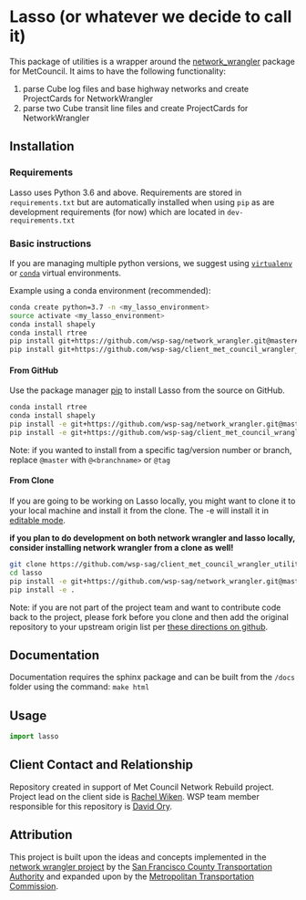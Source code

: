 # Lasso (or whatever we decide to call it)
This package of utilities is a wrapper around the [network_wrangler](http://github.com/wsp-sag/network_wrangler) package for MetCouncil.  It aims to have the following functionality:

 1. parse Cube log files and base highway networks and create ProjectCards for NetworkWrangler  
 2. parse two Cube transit line files and create ProjectCards for NetworkWrangler  

## Installation

### Requirements
Lasso uses Python 3.6 and above.  Requirements are stored in `requirements.txt` but are automatically installed when using `pip` as are development requirements (for now) which are located in `dev-requirements.txt`

### Basic instructions
If you are managing multiple python versions, we suggest using [`virtualenv`](https://virtualenv.pypa.io/en/latest/) or [`conda`](https://conda.io/en/latest/) virtual environments.

Example using a conda environment (recommended):

```bash
conda create python=3.7 -n <my_lasso_environment>
source activate <my_lasso_environment>
conda install shapely
conda install rtree
pip install git+https://github.com/wsp-sag/network_wrangler.git@master#egg=network_wrangler
pip install git+https://github.com/wsp-sag/client_met_council_wrangler_utilities@master#egg=lasso
```

#### From GitHub
Use the package manager [pip](https://pip.pypa.io/en/stable/) to install Lasso from the source on GitHub.

```bash
conda install rtree
conda install shapely
pip install -e git+https://github.com/wsp-sag/network_wrangler.git@master#egg=network_wrangler
pip install -e git+https://github.com/wsp-sag/client_met_council_wrangler_utilities@master#egg=lasso
```

Note: if you wanted to install from a specific tag/version number or branch, replace `@master` with `@<branchname>`  or `@tag`

#### From Clone
If you are going to be working on Lasso locally, you might want to clone it to your local machine and install it from the clone.  The -e will install it in [editable mode](https://pip.pypa.io/en/stable/reference/pip_install/?highlight=editable#editable-installs).

**if you plan to do development on both network wrangler and lasso locally, consider installing network wrangler from a clone as well!**

```bash
git clone https://github.com/wsp-sag/client_met_council_wrangler_utilities
cd lasso
pip install -e git+https://github.com/wsp-sag/network_wrangler.git@master#egg=network_wrangler
pip install -e .
```

Note: if you are not part of the project team and want to contribute code back to the project, please fork before you clone and then add the original repository to your upstream origin list per [these directions on github](https://help.github.com/en/articles/fork-a-repo).

## Documentation
Documentation requires the sphinx package and can be built from the `/docs` folder using the command: `make html`

## Usage
```python
import lasso
```

## Client Contact and Relationship
Repository created in support of Met Council Network Rebuild project. Project lead on the client side is [Rachel Wiken](Rachel.Wiken@metc.state.mn.us). WSP team member responsible for this repository is [David Ory](david.ory@wsp.com).

## Attribution  
This project is built upon the ideas and concepts implemented in the [network wrangler project](https://github.com/sfcta/networkwrangler) by the [San Francisco County Transportation Authority](http://github.com/sfcta) and expanded upon by the [Metropolitan Transportation Commission](https://github.com/BayAreaMetro/NetworkWrangler).
